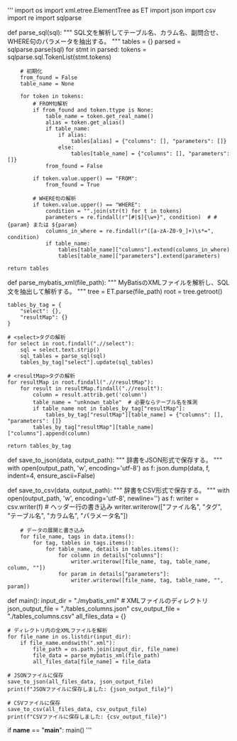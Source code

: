 '''
import os
import xml.etree.ElementTree as ET
import json
import csv
import re
import sqlparse

def parse_sql(sql):
    """
    SQL文を解析してテーブル名、カラム名、副問合せ、WHERE句のパラメータを抽出する。
    """
    tables = {}
    parsed = sqlparse.parse(sql)
    for stmt in parsed:
        tokens = sqlparse.sql.TokenList(stmt.tokens)

        # 初期化
        from_found = False
        table_name = None

        for token in tokens:
            # FROM句解析
            if from_found and token.ttype is None:
                table_name = token.get_real_name()
                alias = token.get_alias()
                if table_name:
                    if alias:
                        tables[alias] = {"columns": [], "parameters": []}
                    else:
                        tables[table_name] = {"columns": [], "parameters": []}
                from_found = False
            
            if token.value.upper() == "FROM":
                from_found = True

            # WHERE句の解析
            if token.value.upper() == "WHERE":
                condition = "".join(str(t) for t in tokens)
                parameters = re.findall(r"[#|$]{\w+}", condition)  # #{param} または ${param}
                columns_in_where = re.findall(r"([a-zA-Z0-9_]+)\s*=", condition)
                if table_name:
                    tables[table_name]["columns"].extend(columns_in_where)
                    tables[table_name]["parameters"].extend(parameters)

    return tables

def parse_mybatis_xml(file_path):
    """
    MyBatisのXMLファイルを解析し、SQL文を抽出して解析する。
    """
    tree = ET.parse(file_path)
    root = tree.getroot()

    tables_by_tag = {
        "select": {},
        "resultMap": {}
    }

    # <select>タグの解析
    for select in root.findall(".//select"):
        sql = select.text.strip()
        sql_tables = parse_sql(sql)
        tables_by_tag["select"].update(sql_tables)
    
    # <resultMap>タグの解析
    for resultMap in root.findall(".//resultMap"):
        for result in resultMap.findall(".//result"):
            column = result.attrib.get('column')
            table_name = "unknown_table"  # 必要ならテーブル名を推測
            if table_name not in tables_by_tag["resultMap"]:
                tables_by_tag["resultMap"][table_name] = {"columns": [], "parameters": []}
            tables_by_tag["resultMap"][table_name]["columns"].append(column)
    
    return tables_by_tag

def save_to_json(data, output_path):
    """
    辞書をJSON形式で保存する。
    """
    with open(output_path, 'w', encoding='utf-8') as f:
        json.dump(data, f, indent=4, ensure_ascii=False)

def save_to_csv(data, output_path):
    """
    辞書をCSV形式で保存する。
    """
    with open(output_path, 'w', encoding='utf-8', newline='') as f:
        writer = csv.writer(f)
        # ヘッダー行の書き込み
        writer.writerow(["ファイル名", "タグ", "テーブル名", "カラム名", "パラメータ名"])
        
        # データの展開と書き込み
        for file_name, tags in data.items():
            for tag, tables in tags.items():
                for table_name, details in tables.items():
                    for column in details["columns"]:
                        writer.writerow([file_name, tag, table_name, column, ""])
                    for param in details["parameters"]:
                        writer.writerow([file_name, tag, table_name, "", param])

def main():
    input_dir = "./mybatis_xml"  # XMLファイルのディレクトリ
    json_output_file = "./tables_columns.json"
    csv_output_file = "./tables_columns.csv"
    all_files_data = {}

    # ディレクトリ内の全XMLファイルを解析
    for file_name in os.listdir(input_dir):
        if file_name.endswith(".xml"):
            file_path = os.path.join(input_dir, file_name)
            file_data = parse_mybatis_xml(file_path)
            all_files_data[file_name] = file_data
    
    # JSONファイルに保存
    save_to_json(all_files_data, json_output_file)
    print(f"JSONファイルに保存しました: {json_output_file}")

    # CSVファイルに保存
    save_to_csv(all_files_data, csv_output_file)
    print(f"CSVファイルに保存しました: {csv_output_file}")

if __name__ == "__main__":
    main()
'''